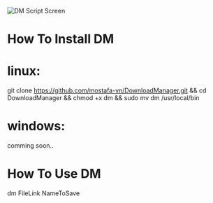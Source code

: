 ![DM Script Screen](https://pasteboard.co/I2eAmYx.png)

# How To Install DM

# linux:
git clone https://github.com/mostafa-vn/DownloadManager.git && cd DownloadManager && chmod +x dm && sudo mv dm /usr/local/bin

# windows:
comming soon..

# How To Use DM
dm FileLink NameToSave

